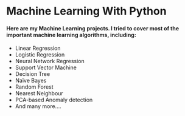 
# Machine Learning With Python

<h4>Here are my Machine Learning projects. I tried to cover most of the important machine learning algorithms, including: </h4>

<ul>
<li>Linear Regression</li>
<li>Logistic Regression</li>
<li>Neural Network Regression</li> 
<li>Support Vector Machine</li>
<li>Decision Tree</li>
<li>Naïve Bayes</li>
<li>Random Forest</li>
<li>Nearest Neighbour</li>
<li>PCA-based Anomaly detection</li>
<li>And many more....</li>  
</ul>
